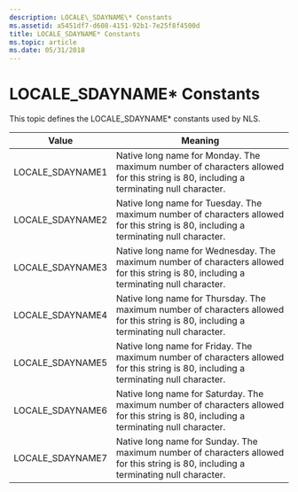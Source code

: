 ```yaml
---
description: LOCALE\_SDAYNAME\* Constants
ms.assetid: a5451df7-d608-4151-92b1-7e25f8f4500d
title: LOCALE_SDAYNAME* Constants
ms.topic: article
ms.date: 05/31/2018
---
```


# LOCALE\_SDAYNAME\* Constants

This topic defines the LOCALE\_SDAYNAME\* constants used by NLS.



| Value             | Meaning                                                                                                                                 |
|-------------------|-----------------------------------------------------------------------------------------------------------------------------------------|
| LOCALE\_SDAYNAME1 | Native long name for Monday. The maximum number of characters allowed for this string is 80, including a terminating null character.    |
| LOCALE\_SDAYNAME2 | Native long name for Tuesday. The maximum number of characters allowed for this string is 80, including a terminating null character.   |
| LOCALE\_SDAYNAME3 | Native long name for Wednesday. The maximum number of characters allowed for this string is 80, including a terminating null character. |
| LOCALE\_SDAYNAME4 | Native long name for Thursday. The maximum number of characters allowed for this string is 80, including a terminating null character.  |
| LOCALE\_SDAYNAME5 | Native long name for Friday. The maximum number of characters allowed for this string is 80, including a terminating null character.    |
| LOCALE\_SDAYNAME6 | Native long name for Saturday. The maximum number of characters allowed for this string is 80, including a terminating null character.  |
| LOCALE\_SDAYNAME7 | Native long name for Sunday. The maximum number of characters allowed for this string is 80, including a terminating null character.    |



 

 

 



